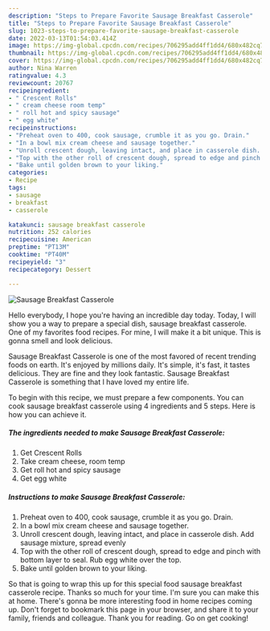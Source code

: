 ```yaml
---
description: "Steps to Prepare Favorite Sausage Breakfast Casserole"
title: "Steps to Prepare Favorite Sausage Breakfast Casserole"
slug: 1023-steps-to-prepare-favorite-sausage-breakfast-casserole
date: 2022-03-13T01:54:03.414Z
image: https://img-global.cpcdn.com/recipes/706295add4ff1dd4/680x482cq70/sausage-breakfast-casserole-recipe-main-photo.jpg
thumbnail: https://img-global.cpcdn.com/recipes/706295add4ff1dd4/680x482cq70/sausage-breakfast-casserole-recipe-main-photo.jpg
cover: https://img-global.cpcdn.com/recipes/706295add4ff1dd4/680x482cq70/sausage-breakfast-casserole-recipe-main-photo.jpg
author: Nina Warren
ratingvalue: 4.3
reviewcount: 20767
recipeingredient:
- " Crescent Rolls"
- " cream cheese room temp"
- " roll hot and spicy sausage"
- " egg white"
recipeinstructions:
- "Preheat oven to 400, cook sausage, crumble it as you go. Drain."
- "In a bowl mix cream cheese and sausage together."
- "Unroll crescent dough, leaving intact, and place in casserole dish. Add sausage mixture, spread evenly"
- "Top with the other roll of crescent dough, spread to edge and pinch with bottom layer to seal. Rub egg white over the top."
- "Bake until golden brown to your liking."
categories:
- Recipe
tags:
- sausage
- breakfast
- casserole

katakunci: sausage breakfast casserole 
nutrition: 252 calories
recipecuisine: American
preptime: "PT13M"
cooktime: "PT40M"
recipeyield: "3"
recipecategory: Dessert

---
```



![Sausage Breakfast Casserole](https://img-global.cpcdn.com/recipes/706295add4ff1dd4/680x482cq70/sausage-breakfast-casserole-recipe-main-photo.jpg)

Hello everybody, I hope you're having an incredible day today. Today, I will show you a way to prepare a special dish, sausage breakfast casserole. One of my favorites food recipes. For mine, I will make it a bit unique. This is gonna smell and look delicious.



Sausage Breakfast Casserole is one of the most favored of recent trending foods on earth. It's enjoyed by millions daily. It's simple, it's fast, it tastes delicious. They are fine and they look fantastic. Sausage Breakfast Casserole is something that I have loved my entire life.


To begin with this recipe, we must prepare a few components. You can cook sausage breakfast casserole using 4 ingredients and 5 steps. Here is how you can achieve it.

<!--inarticleads1-->

##### The ingredients needed to make Sausage Breakfast Casserole:

1. Get  Crescent Rolls
1. Take  cream cheese, room temp
1. Get  roll hot and spicy sausage
1. Get  egg white




<!--inarticleads2-->

##### Instructions to make Sausage Breakfast Casserole:

1. Preheat oven to 400, cook sausage, crumble it as you go. Drain.
1. In a bowl mix cream cheese and sausage together.
1. Unroll crescent dough, leaving intact, and place in casserole dish. Add sausage mixture, spread evenly
1. Top with the other roll of crescent dough, spread to edge and pinch with bottom layer to seal. Rub egg white over the top.
1. Bake until golden brown to your liking.




So that is going to wrap this up for this special food sausage breakfast casserole recipe. Thanks so much for your time. I'm sure you can make this at home. There's gonna be more interesting food in home recipes coming up. Don't forget to bookmark this page in your browser, and share it to your family, friends and colleague. Thank you for reading. Go on get cooking!

